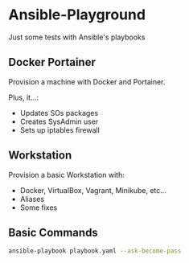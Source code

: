 # Ansible-Playground
Just some tests with Ansible's playbooks

## Docker Portainer
Provision a machine with Docker and Portainer. 

Plus, it...: 
 - Updates SOs packages
 - Creates SysAdmin user
 - Sets up iptables firewall 

## Workstation
Provision a basic Workstation with:
- Docker, VirtualBox, Vagrant, Minikube, etc...
- Aliases
- Some fixes

## Basic Commands
```bash
ansible-playbook playbook.yaml --ask-become-pass
```